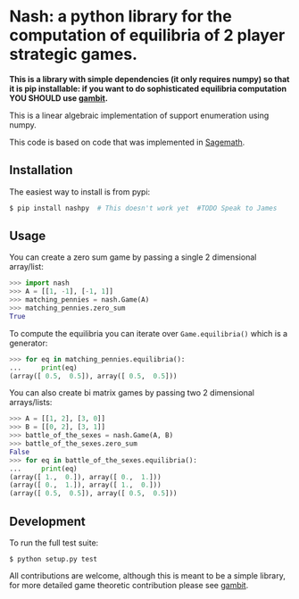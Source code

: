 # Nash: a python library for the computation of equilibria of 2 player strategic games.

**This is a library with simple dependencies (it only requires numpy) so that it
is pip installable: if you want to do sophisticated equilibria computation YOU
SHOULD use [gambit](https://github.com/gambitproject/gambit).**

This is a linear algebraic implementation of support enumeration using numpy.

This code is based on code that was implemented in
[Sagemath](http://www.sagemath.org/).

## Installation

The easiest way to install is from pypi:

```bash
$ pip install nashpy  # This doesn't work yet  #TODO Speak to James
```

## Usage

You can create a zero sum game by passing a single 2 dimensional array/list:

```python
>>> import nash
>>> A = [[1, -1], [-1, 1]]
>>> matching_pennies = nash.Game(A)
>>> matching_pennies.zero_sum
True

```

To compute the equilibria you can iterate over `Game.equilibria()` which is a
generator:

```python
>>> for eq in matching_pennies.equilibria():
...     print(eq)
(array([ 0.5,  0.5]), array([ 0.5,  0.5]))

```

You can also create bi matrix games by passing two 2 dimensional arrays/lists:

```python
>>> A = [[1, 2], [3, 0]]
>>> B = [[0, 2], [3, 1]]
>>> battle_of_the_sexes = nash.Game(A, B)
>>> battle_of_the_sexes.zero_sum
False
>>> for eq in battle_of_the_sexes.equilibria():
...     print(eq)
(array([ 1.,  0.]), array([ 0.,  1.]))
(array([ 0.,  1.]), array([ 1.,  0.]))
(array([ 0.5,  0.5]), array([ 0.5,  0.5]))

```


## Development

To run the full test suite:

```
$ python setup.py test
```

All contributions are welcome, although this is meant to be a simple library,
for more detailed game theoretic contribution please see
[gambit](https://github.com/gambitproject/gambit).
